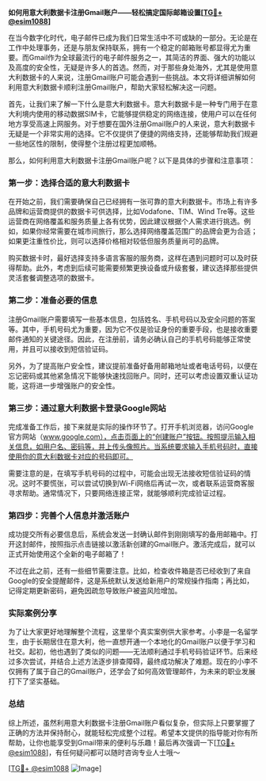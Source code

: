 **如何用意大利数据卡注册Gmail账户——轻松搞定国际邮箱设置[[TG💪+ @esim1088](https://t.me/s/esim1088)]**

在当今数字化时代，电子邮件已成为我们日常生活中不可或缺的一部分。无论是在工作中处理事务，还是与朋友保持联系，拥有一个稳定的邮箱账号都显得尤为重要。而Gmail作为全球最流行的电子邮件服务之一，其简洁的界面、强大的功能以及高度的安全性，无疑是许多人的首选。然而，对于那些身处海外，尤其是使用意大利数据卡的人来说，注册Gmail账户可能会遇到一些挑战。本文将详细讲解如何利用意大利数据卡顺利注册Gmail账户，帮助大家轻松解决这一问题。

首先，让我们来了解一下什么是意大利数据卡。意大利数据卡是一种专门用于在意大利境内使用的移动数据SIM卡，它能够提供稳定的网络连接，使用户可以在任何地方享受高速上网服务。对于想要在国外注册Gmail账户的人来说，意大利数据卡无疑是一个非常实用的选择。它不仅提供了便捷的网络支持，还能够帮助我们规避一些地区性的限制，使得整个注册过程更加顺畅。

那么，如何利用意大利数据卡注册Gmail账户呢？以下是具体的步骤和注意事项：

### 第一步：选择合适的意大利数据卡

在开始之前，我们需要确保自己已经拥有一张可靠的意大利数据卡。市场上有许多品牌和运营商提供的数据卡可供选择，比如Vodafone、TIM、Wind Tre等。这些运营商在网络覆盖和服务质量上各有优势，因此建议根据个人需求进行挑选。例如，如果你经常需要在城市间旅行，那么选择网络覆盖范围广的品牌会更为合适；如果更注重性价比，则可以选择价格相对较低但服务质量尚可的品牌。

购买数据卡时，最好选择支持多语言客服的服务商，这样在遇到问题时可以及时获得帮助。此外，考虑到后续可能需要频繁更换设备或升级套餐，建议选择那些提供灵活套餐调整选项的数据卡。

### 第二步：准备必要的信息

注册Gmail账户需要填写一些基本信息，包括姓名、手机号码以及安全问题的答案等。其中，手机号码尤为重要，因为它不仅是验证身份的重要手段，也是接收重要邮件通知的关键途径。因此，在注册前，请务必确认自己的手机号码能够正常使用，并且可以接收到短信验证码。

另外，为了提高账户安全性，建议提前准备好备用邮箱地址或者电话号码，以便在忘记密码或其他紧急情况下能够快速找回账户。同时，还可以考虑设置双重认证功能，这将进一步增强账户的安全性。

### 第三步：通过意大利数据卡登录Google网站

完成准备工作后，接下来就是实际的操作环节了。打开手机浏览器，访问Google官方网站（www.google.com），点击页面上的“创建账户”按钮。按照提示输入相关信息，如用户名、密码等，并上传头像照片。当系统要求输入手机号码时，直接使用你的意大利数据卡对应的号码即可。

需要注意的是，在填写手机号码的过程中，可能会出现无法接收短信验证码的情况。这时不要慌张，可以尝试切换到Wi-Fi网络后再试一次，或者联系运营商客服寻求帮助。通常情况下，只要网络连接正常，就能够顺利完成验证过程。

### 第四步：完善个人信息并激活账户

成功提交所有必要信息后，系统会发送一封确认邮件到刚刚填写的备用邮箱中。打开这封邮件，按照指示点击链接以激活新创建的Gmail账户。激活完成后，就可以正式开始使用这个全新的电子邮箱了！

不过在此之前，还有一些细节需要注意。比如，检查收件箱是否已经收到了来自Google的安全提醒邮件，这是系统默认发送给新用户的常规操作指南；再比如，记得定期更新密码，避免因疏忽导致账户被盗风险增加。

### 实际案例分享

为了让大家更好地理解整个流程，这里举个真实案例供大家参考。小李是一名留学生，由于长期居住在意大利，他一直想开通一个本地化的Gmail账户以便于学习和社交。起初，他也遇到了类似的问题——无法顺利通过手机号码验证环节。后来经过多次尝试，并结合上述方法逐步排查障碍，最终成功解决了难题。现在的小李不仅拥有了属于自己的Gmail账户，还学会了如何高效管理邮件，为未来的职业发展打下了坚实基础。

### 总结

综上所述，虽然利用意大利数据卡注册Gmail账户看似复杂，但实际上只要掌握了正确的方法并保持耐心，就能轻松完成整个过程。希望本文提供的指导能对你有所帮助，让你也能享受到Gmail带来的便利与乐趣！最后再次强调一下[[TG💪+ @esim1088](https://t.me/s/esim1088)]，有任何疑问都可以随时咨询专业人士哦～

[[TG💪+ @esim1088](https://t.me/s/esim1088) ![Image](https://i.postimg.cc/4NQfJmqS/Snipaste-2025-05-13-00-14-12.png)]